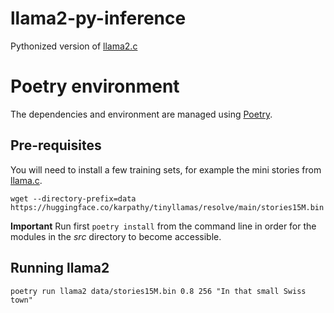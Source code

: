 # llama2-py-inference
Pythonized version of [llama2.c](https://github.com/karpathy/llama2.c)

# Poetry environment
The dependencies and environment are managed using [Poetry](https://python-poetry.org/).

## Pre-requisites
You will need to install a few training sets,
for example the mini stories from [llama.c](https://github.com/karpathy/llama2.c#models).

```shell
wget --directory-prefix=data https://huggingface.co/karpathy/tinyllamas/resolve/main/stories15M.bin
```

**Important** Run first `poetry install` from the command line in order
for the modules in the _src_ directory to become accessible.

## Running llama2

```shell
poetry run llama2 data/stories15M.bin 0.8 256 "In that small Swiss town"
```
